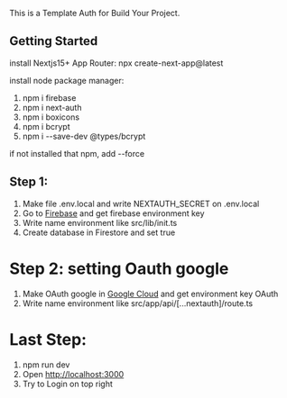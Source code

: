 This is a Template Auth for Build Your Project.

## Getting Started

install Nextjs15+ App Router:
npx create-next-app@latest

install node package manager:

1. npm i firebase
2. npm i next-auth
3. npm i boxicons
4. npm i bcrypt
5. npm i --save-dev @types/bcrypt
   
if not installed that npm, add --force

## Step 1:
1. Make file .env.local and write NEXTAUTH_SECRET on .env.local
2. Go to [Firebase](https://firebase.google.com) and get firebase environment key 
3. Write name environment like src/lib/init.ts
4. Create database in Firestore and set true

# Step 2: setting Oauth google
1. Make OAuth google in [Google Cloud](https://console.cloud.google.com/) and get environment key OAuth
2. Write name environment like src/app/api/[...nextauth]/route.ts

# Last Step:
1. npm run dev
2. Open [http://localhost:3000](http://localhost:3000)
3. Try to Login on top right
